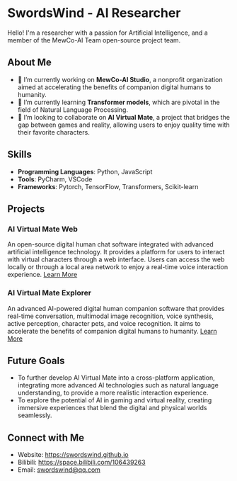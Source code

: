 # SwordsWind - AI Researcher
Hello! I'm a researcher with a passion for Artificial Intelligence, and a member of the MewCo-AI Team open-source project team.

## About Me
- 🔭 I’m currently working on **MewCo-AI Studio**, a nonprofit organization aimed at accelerating the benefits of companion digital humans to humanity.
- 🌱 I’m currently learning **Transformer models**, which are pivotal in the field of Natural Language Processing.
- 👯 I’m looking to collaborate on **AI Virtual Mate**, a project that bridges the gap between games and reality, allowing users to enjoy quality time with their favorite characters.

## Skills
- **Programming Languages**: Python, JavaScript
- **Tools**: PyCharm, VSCode
- **Frameworks**: Pytorch, TensorFlow, Transformers, Scikit-learn

## Projects
### AI Virtual Mate Web
An open-source digital human chat software integrated with advanced artificial intelligence technology. It provides a platform for users to interact with virtual characters through a web interface. Users can access the web locally or through a local area network to enjoy a real-time voice interaction experience. [Learn More](https://github.com/swordswind/ai_virtual_mate_web)
### AI Virtual Mate Explorer
An advanced AI-powered digital human companion software that provides real-time conversation, multimodal image recognition, voice synthesis, active perception, character pets, and voice recognition. It aims to accelerate the benefits of companion digital humans to humanity. [Learn More](https://swordswind.github.io/2024/09/12/mateexp/)

## Future Goals
- To further develop AI Virtual Mate into a cross-platform application, integrating more advanced AI technologies such as natural language understanding, to provide a more realistic interaction experience.
- To explore the potential of AI in gaming and virtual reality, creating immersive experiences that blend the digital and physical worlds seamlessly.

## Connect with Me
- Website: https://swordswind.github.io
- Bilibili: https://space.bilibili.com/106439263
- Email: swordswind@qq.com
